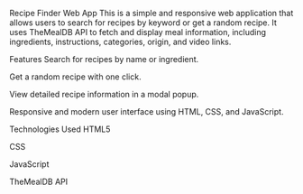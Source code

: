 Recipe Finder Web App
This is a simple and responsive web application that allows users to search for recipes by keyword or get a random recipe. It uses TheMealDB API to fetch and display meal information, including ingredients, instructions, categories, origin, and video links.

Features
Search for recipes by name or ingredient.

Get a random recipe with one click.

View detailed recipe information in a modal popup.

Responsive and modern user interface using HTML, CSS, and JavaScript.

Technologies Used
HTML5

CSS

JavaScript 

TheMealDB API
